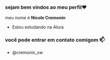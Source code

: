 ### sejam bem vindos ao meu perfil❤️

meu nome é **Nicole Cremonin**

- Estou estudando na Alura

### você pode entrar em contato comigom 📫
- @cremonin_xw

